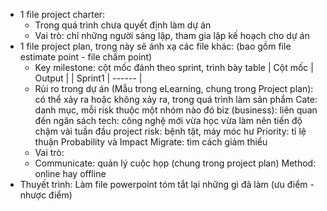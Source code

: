 - 1 file project charter: 
	+ Trong quá trình chưa quyết định làm dự án
	+ Vai trò: chỉ những người sáng lập, tham gia lập kế hoạch cho dự án
- 1 file project plan, trong này sẽ ánh xạ các file khác:
(bao gồm file estimate point - file chấm point)
	+ Key milestone: cột mốc đánh theo sprint, trình bày table
	| Cột mốc | Output |
	| Sprint1 | ------ |
	+ Rủi ro trong dự án (Mẫu trong eLearning, chung trong Project plan): có thể xảy ra hoặc không xảy ra, trong quá trình làm sản phẩm
		Cate: danh mục, mỗi risk thuộc một nhóm nào đó
			biz (business): liên quan đến ngân sách
			tech: công nghệ mới vừa học vừa làm nên tiến độ chậm vài tuần đầu
			project risk: bệnh tật, máy móc hư
		Priority: tỉ lệ thuận Probability và Impact
		Migrate: tìm cách giảm thiểu
	+ Vai trò: 
	+ Communicate: quản lý cuộc họp (chung trong project plan)
		Method: online hay offline
- Thuyết trình: Làm file powerpoint tóm tắt lại những gì đã làm (ưu điểm - nhược điểm)
